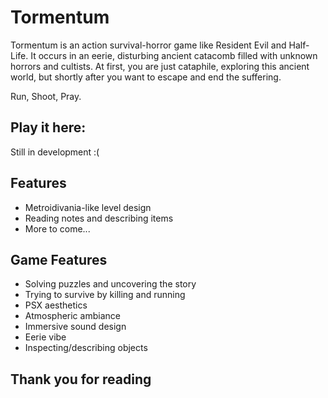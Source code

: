 # Tormentum
 Tormentum is an action survival-horror game like Resident Evil and Half-Life. It occurs in an eerie, disturbing ancient catacomb filled with unknown horrors and cultists. At first, you are just cataphile, exploring this ancient world, but shortly after you want to escape and end the suffering.

Run, Shoot, Pray.

 ## Play it here: 
Still in development :(

## Features
* Metroidivania-like level design
* Reading notes and describing items
* More to come...

 ## Game Features
* Solving puzzles and uncovering the story
* Trying to survive by killing and running
* PSX aesthetics
* Atmospheric ambiance
* Immersive sound design
* Eerie vibe
* Inspecting/describing objects

 ## Thank you for reading
